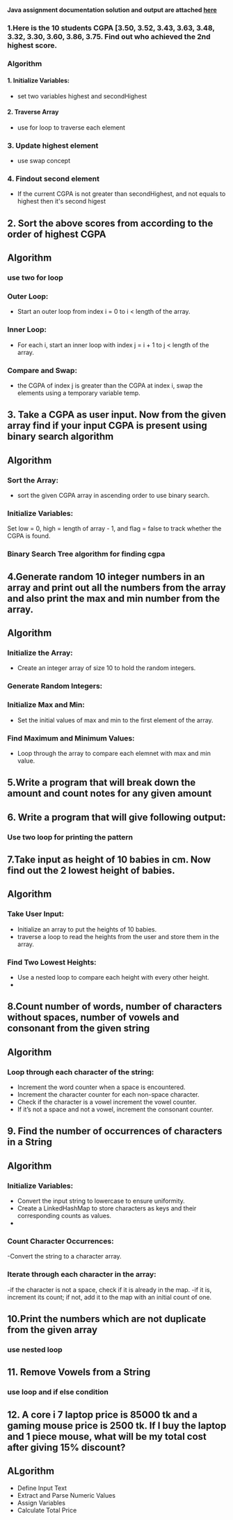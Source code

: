 #### Java assignment documentation solution and output are attached [here](https://docs.google.com/document/d/18AU7Mh84kV3OT-WRlhC1HPAu3S2ZsaELAQsHOA9CyOQ/edit?usp=sharing)

### 1.Here is the 10 students CGPA [3.50, 3.52, 3.43, 3.63, 3.48, 3.32, 3.30, 3.60, 3.86, 3.75. Find out who achieved the 2nd highest score.

### Algorithm 
#### 1. Initialize Variables:
- set two variables highest and secondHighest
#### 2. Traverse Array
- use for loop to traverse each element
### 3. Update highest element
- use swap concept
### 4. Findout second element
- If the current CGPA is not greater than secondHighest, and not equals to highest then it's second higest
## 2. Sort the above scores from according to the order of highest CGPA 

## Algorithm
### use two for loop
 ### Outer Loop:
- Start an outer loop from index i = 0 to i < length of the array.
### Inner Loop:
- For each i, start an inner loop with index j = i + 1 to j < length of the array.
### Compare and Swap:
- the CGPA of index j is greater than the CGPA at index i, swap the elements using a temporary variable temp.
## 3. Take a CGPA as user input. Now from the given array find if your input CGPA is present using binary search algorithm 
## Algorithm 

### Sort the Array:
- sort the given CGPA array in ascending order to use binary search.
### Initialize Variables:
Set low = 0, high = length of array - 1, and flag = false to track whether the CGPA is found.
### Binary Search Tree algorithm for finding cgpa 

## 4.Generate random 10 integer numbers in an array and print out all the numbers from the array and also print the max and min number from the array.
## Algorithm
### Initialize the Array:
- Create an integer array of size 10 to hold the random integers.
### Generate Random Integers:
### Initialize Max and Min:
- Set the initial values of max and min to the first element of the array.
### Find Maximum and Minimum Values:
- Loop through the array to compare each elemnet with max and min value.

## 5.Write a program that will break down the amount and count notes for any given amount
## 6. Write a program that will give following output:   
### Use two loop for printing the pattern

## 7.Take input as height of 10 babies in cm. Now find out the 2 lowest height of babies. 
## Algorithm
### Take User Input:
- Initialize an array to put the heights of 10 babies.
- traverse a loop to read the heights from the user and store them in the array.
### Find Two Lowest Heights:
 - Use a nested loop to compare each height with every other height.
 - 
## 8.Count number of words, number of characters without spaces, number of vowels and consonant from the given string

## Algorithm
### Loop through each character of the string:
- Increment the word counter when a space is encountered.
- Increment the character counter for each non-space character.
- Check if the character is a vowel increment the vowel counter.
- If it’s not a space and not a vowel, increment the consonant counter.
  
## 9. Find the number of occurrences of characters in a String

## Algorithm
### Initialize Variables:
- Convert the input string to lowercase to ensure uniformity.
- Create a LinkedHashMap to store characters as keys and their corresponding counts as values.
- 
### Count Character Occurrences:
-Convert the string to a character array.
### Iterate through each character in the array:
-if the character is not a space, check if it is already in the map.
-if it is, increment its count; if not, add it to the map with an initial count of one.

## 10.Print the  numbers which are not duplicate from the given array
### use nested loop 
## 11. Remove Vowels from a String
### use loop and if else condition

## 12. A core i 7 laptop price is 85000 tk and a gaming mouse price is 2500 tk. If I buy the laptop and 1 piece mouse, what will be my total cost after giving 15% discount?

## ALgorithm
- Define Input Text
- Extract and Parse Numeric Values
- Assign Variables
- Calculate Total Price









     
